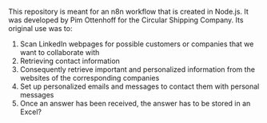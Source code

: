This repository is meant for an n8n workflow that is created in Node.js.
It was developed by Pim Ottenhoff for the Circular Shipping Company.
Its original use was to:
  1) Scan LinkedIn webpages for possible customers or companies that we want to collaborate with
  2) Retrieving contact information
  3) Consequently retrieve important and personalized information from the websites of the corresponding companies
  4) Set up personalized emails and messages to contact them with personal messages
  5) Once an answer has been received, the answer has to be stored in an Excel?
